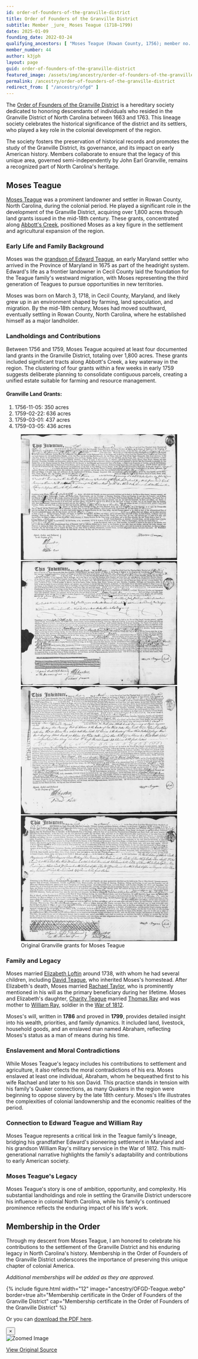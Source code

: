 ```yaml
---
id: order-of-founders-of-the-granville-district
title: Order of Founders of the Granville District
subtitle: Member _jure_ Moses Teague (1718–1799)
date: 2025-01-09
founding_date: 2022-03-24
qualifying_ancestors: [ "Moses Teague (Rowan County, 1756); member no. 44" ]
member_number: 44
author: k3jph
layout: page
guid: order-of-founders-of-the-granville-district
featured_image: /assets/img/ancestry/order-of-founders-of-the-granville-district.webp
permalink: /ancestry/order-of-founders-of-the-granville-district
redirect_from: [ "/ancestry/ofgd" ]
---
```


The [Order of Founders of the Granville
District](https://orderoffoundersofthegranvilledistrict.weebly.com/) is
a hereditary society dedicated to honoring descendants of individuals
who resided in the Granville District of North Carolina between 1663
and 1763. This lineage society celebrates the historical significance of
the district and its settlers, who played a key role in the colonial
development of the region.

The society fosters the preservation of historical records and promotes
the study of the Granville District, its governance, and its impact on
early American history. Members collaborate to ensure that the legacy of
this unique area, governed semi-independently by John Earl Granville,
remains a recognized part of North Carolina's heritage.

## Moses Teague

[Moses Teague](https://www.wikitree.com/wiki/Teague-228) was a prominent
landowner and settler in Rowan County, North Carolina, during the
colonial period. He played a significant role in the development of the
Granville District, acquiring over 1,800 acres through land grants
issued in the mid-18th century.  These grants, concentrated along
[Abbott's
Creek](https://piedmonttrails.com/2017/11/19/historical-treasure-of-abbotts-creek/),
positioned Moses as a key figure in the settlement and agricultural
expansion of the region.

### Early Life and Family Background

Moses was the [grandson of Edward Teague](/ancestry/offm), an early
Maryland settler who arrived in the Province of Maryland in 1675 as part
of the headright system. Edward's life as a frontier landowner in Cecil
County laid the foundation for the Teague family's westward migration,
with Moses representing the third generation of Teagues to pursue
opportunities in new territories.

Moses was born on March 3, 1718, in Cecil County, Maryland, and
likely grew up in an environment shaped by farming, land speculation,
and migration. By the mid-18th century, Moses had moved southward,
eventually settling in Rowan County, North Carolina, where he
established himself as a major landholder.

### Landholdings and Contributions

Between 1756 and 1759, Moses Teague acquired at least four documented
land grants in the Granville District, totaling over 1,800 acres.  These
grants included significant tracts along Abbott's Creek, a key waterway
in the region. The clustering of four grants within a few weeks in early
1759 suggests deliberate planning to consolidate contiguous parcels,
creating a unified estate suitable for farming and resource management.

#### Granville Land Grants:
1. 1756-11-05: 350 acres
2. 1759-02-22: 636 acres
4. 1759-03-01: 437 acres
5. 1759-03-05: 436 acres

<div class="item col-md-12 px-4">
    <div class="card">
        <figure>
            <div class="row mb-2">
                <div class="item col-md-3">
                    <img class="featured-img mx-auto" src="/assets/img/ancestry/ofgd/granville-grant-teague-1756-11-05.webp" alt="Granville grant for Moses Teague, 1756-11-05" data-toggle="modal" data-target="#imageModal" data-full="/assets/img/ancestry/ofgd/granville-grant-teague-1756-11-05.webp" />
                </div>
                <div class="item col-md-3">
                    <img class="featured-img mx-auto" src="/assets/img/ancestry/ofgd/granville-grant-teague-1759-02-22.webp" alt="Granville grant for Moses Teague, 1759-02-22" data-toggle="modal" data-target="#imageModal" data-full="/assets/img/ancestry/ofgd/granville-grant-teague-1759-02-22.webp" />
                </div>
                <div class="item col-md-3">
                    <img class="featured-img mx-auto" src="/assets/img/ancestry/ofgd/granville-grant-teague-1759-03-01.webp" alt="Granville grant for Moses Teague, 1759-03-01" data-toggle="modal" data-target="#imageModal" data-full="/assets/img/ancestry/ofgd/granville-grant-teague-1759-03-01.webp" />
                </div>
                <div class="item col-md-3">
                    <img class="featured-img mx-auto" src="/assets/img/ancestry/ofgd/granville-grant-teague-1759-03-05.webp" alt="Granville grant for Moses Teague, 1759-03-05" data-toggle="modal" data-target="#imageModal" data-full="/assets/img/ancestry/ofgd/granville-grant-teague-1759-03-05.webp" />
                </div>
            </div>
            <div class="content">
                <figcaption class="images-caption">Original Granville grants for Moses Teague</figcaption>
            </div>
        </figure>
    </div>
</div>

### Family and Legacy

Moses married [Elizabeth
Loftin](https://www.wikitree.com/wiki/Loftin-83) around 1738, with whom
he had several children, including [David
Teague](https://www.wikitree.com/wiki/Teague-263), who inherited Moses's
homestead.  After Elizabeth's death, Moses married [Rachael
Taylor](https://www.wikitree.com/wiki/Taylor-4754), who is prominently
mentioned in his will as the primary beneficiary during her lifetime.
Moses and Elizabeth's daughter, [Charity
Teague](https://www.wikitree.com/wiki/Teague-265) married [Thomas
Ray](https://www.wikitree.com/wiki/Ray-654) and was mother to [William
Ray](https://www.wikitree.com/wiki/Ray-3368), soldier in the [War of
1812](/ancestry/gsw1812).

Moses's will, written in **1786** and proved in **1799**, provides
detailed insight into his wealth, priorities, and family dynamics. It
included land, livestock, household goods, and an enslaved man named
Abraham, reflecting Moses's status as a man of means during his time.

### Enslavement and Moral Contradictions

While Moses Teague's legacy includes his contributions to settlement and
agriculture, it also reflects the moral contradictions of his era. Moses
enslaved at least one individual, Abraham, whom he bequeathed first to
his wife Rachael and later to his son David. This practice stands in
tension with his family's Quaker connections, as many Quakers in the
region were beginning to oppose slavery by the late 18th century.
Moses's life illustrates the complexities of colonial landownership and
the economic realities of the period.

### Connection to Edward Teague and William Ray

Moses Teague represents a critical link in the Teague family's lineage,
bridging his grandfather Edward's pioneering settlement in Maryland and
his grandson William Ray's military servsice in the War of 1812. This
multi-generational narrative highlights the family's adaptability and
contributions to early American society.

### Moses Teague's Legacy

Moses Teague's story is one of ambition, opportunity, and complexity.
His substantial landholdings and role in settling the Granville District
underscore his influence in colonial North Carolina, while his family's
continued prominence reflects the enduring impact of his life's work.

## Membership in the Order

Through my descent from Moses Teague, I am honored to celebrate his
contributions to the settlement of the Granville District and his
enduring legacy in North Carolina's history. Membership in the Order of
Founders of the Granville District underscores the importance of
preserving this unique chapter of colonial America.

*Additional memberships will be added as they are approved.*

{% include figure.html width="12"
   image="ancestry/OFGD-Teague.webp" border=true
   alt="Membership certificate in the Order of Founders of the Granville District"
   cap="Membership certificate in the Order of Founders of the Granville District" %}
   
Or you can [download the PDF here](/assets/docs/ancestry/OFGD-Teague.pdf).

<!-- Modal -->
<div class="modal fade" id="imageModal" tabindex="-1" role="dialog" aria-labelledby="imageModalLabel" aria-hidden="true">
    <div class="modal-dialog modal-lg" role="document">
        <div class="modal-content">
            <div class="modal-header">
                <button type="button" class="close" data-dismiss="modal" aria-label="Close">
                    <span aria-hidden="true">&times;</span>
                </button>
            </div>
            <div class="modal-body text-center">
                <img id="modalImage" src="" class="img-responsive" alt="Zoomed Image">
                <p id="modalCaption" class="mt-3"></p>
                <a id="modalLink" href="#" target="_blank" class="btn btn-primary mt-2">View Original Source</a>
            </div>
        </div>
    </div>
</div>

<script>
    document.addEventListener('DOMContentLoaded', function () {
        // Attach click event listeners to all images with data-toggle="modal"
        document.querySelectorAll('[data-toggle="modal"]').forEach(function (img) {
            img.addEventListener('click', function () {
                var fullImage = img.getAttribute('data-full'); // Get the full image URL
                var modalImage = document.getElementById('modalImage'); // Modal image element
                var modalCaption = document.getElementById('modalCaption'); // Modal caption element
                var modalLink = document.getElementById('modalLink'); // Modal link element

                modalImage.setAttribute('src', fullImage); // Set the src of the modal image
                modalImage.setAttribute('alt', img.getAttribute('alt')); // Set alt text
                modalCaption.textContent = img.getAttribute('alt'); // Use alt text as caption
                modalLink.setAttribute('href', fullImage); // Placeholder for the original source
            });
        });
    });
</script>
